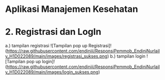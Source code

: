 # Aplikasi Manajemen Kesehatan

# 2. Registrasi dan LogIn
a.) tampilan registrasi
![Tampilan pop up Registrasi]!(https://raw.githubusercontent.com/endiniii/ResponsiPemmob_EndiniNurlaily_H1D022089/main/images/registrasi_sukses.png)
b.) tampilan login
![Tampilan pop up login]!(https://raw.githubusercontent.com/endiniii/ResponsiPemmob_EndiniNurlaily_H1D022089/main/images/login_sukses.png)

